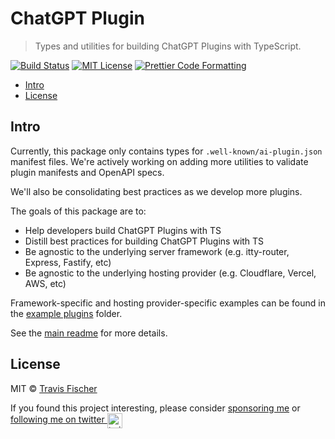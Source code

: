 # ChatGPT Plugin <!-- omit in toc -->

> Types and utilities for building ChatGPT Plugins with TypeScript.

[![Build Status](https://github.com/transitive-bullshit/chatgpt-plugin-ts/actions/workflows/test.yml/badge.svg)](https://github.com/transitive-bullshit/chatgpt-plugin-ts/actions/workflows/test.yml) [![MIT License](https://img.shields.io/badge/license-MIT-blue)](https://github.com/transitive-bullshit/chatgpt-plugin-ts/blob/main/license) [![Prettier Code Formatting](https://img.shields.io/badge/code_style-prettier-brightgreen.svg)](https://prettier.io)

- [Intro](#intro)
- [License](#license)

## Intro

Currently, this package only contains types for `.well-known/ai-plugin.json` manifest files. We're actively working on adding more utilities to validate plugin manifests and OpenAPI specs.

We'll also be consolidating best practices as we develop more plugins.

The goals of this package are to:

- Help developers build ChatGPT Plugins with TS
- Distill best practices for building ChatGPT Plugins with TS
- Be agnostic to the underlying server framework (e.g. itty-router, Express, Fastify, etc)
- Be agnostic to the underlying hosting provider (e.g. Cloudflare, Vercel, AWS, etc)

Framework-specific and hosting provider-specific examples can be found in the [example plugins](../../plugins) folder.

See the [main readme](https://github.com/transitive-bullshit/chatgpt-plugin-ts) for more details.

## License

MIT © [Travis Fischer](https://transitivebullsh.it)

If you found this project interesting, please consider [sponsoring me](https://github.com/sponsors/transitive-bullshit) or <a href="https://twitter.com/transitive_bs">following me on twitter <img src="https://storage.googleapis.com/saasify-assets/twitter-logo.svg" alt="twitter" height="24px" align="center"></a>
